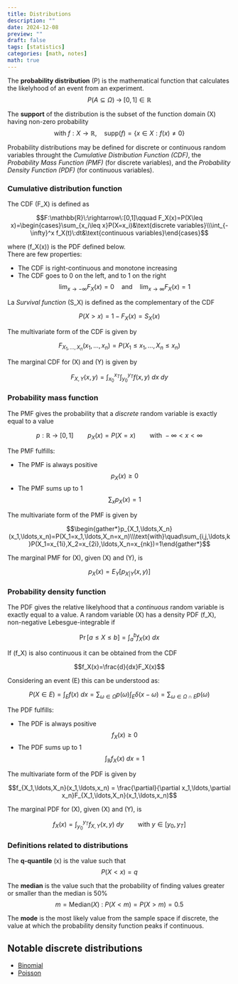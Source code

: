 ```yaml
---
title: Distributions
description: ""
date: 2024-12-08
preview: ""
draft: false
tags: [statistics]
categories: [math, notes]
math: true
---
```


The **probability distribution** \(P\) is the mathematical function that calculates the likelyhood of an event from an experiment.
$$P(A\subseteq\Omega)\;\rightarrow\;[0, 1]\in\mathbb{R}$$

The **support** of the distribution is the subset of the function domain \(X\) having non-zero probability
$$\text{with}\:f:X\rightarrow\mathbb{R},\quad\text{supp}(f)=\{x\in X:f(x)\neq 0\}$$

Probability distributions may be defined for discrete or continuous random variables throught the _Cumulative Distribution Function (CDF)_, the _Probability Mass Function (PMF)_ (for discrete variables), and the _Probability Density Function (PDF)_ (for continuous variables).

### Cumulative distribution function

The CDF \(F_X\) is defined as

$$F:\mathbb{R}\:\rightarrow\:[0,1]\qquad F_X(x)=P(X\leq x)=\begin{cases}\sum_{x_i\leq x}P(X=x_i)&\text{discrete variables}\\\int_{-\infty}^x f_X(t)\:dt&\text{continuous variables}\end{cases}$$

where \(f_X(x)\) is the PDF defined below.\
There are few properties:

- The CDF is right-continuous and monotone increasing
- The CDF goes to 0 on the left, and to 1 on the right
  $$\lim_{x\to-\infty}F_X(x)=0\quad\text{and}\quad\lim_{x\to\infty}F_X(x)=1$$

La _Survival function_ \(S_X\) is defined as the complementary of the CDF

$$P(X>x)=1-F_X(x)=S_X(x)$$

The multivariate form of the CDF is given by

$$F_{X_1,\ldots,X_n}(x_1,\ldots,x_n)=P(X_1\leq x_1,\ldots,X_n\leq x_n)$$

The marginal CDF for \(X\) and \(Y\) is given by

$$F_{X,Y}(x,y)=\int_{x_0}^{x_T}\int_{y_0}^{y_T}f(x,y)\:dx\:dy$$

### Probability mass function

The PMF gives the probability that a _discrete_ random variable is exactly equal to a value

$$p:\mathbb{R}\:\rightarrow\:[0,1]\qquad p_X(x)=P(X=x)\qquad\text{with }-\infty < x < \infty$$

The PMF fulfills:

- The PMF is always positive
  $$p_X(x)\geq 0$$
- The PMF sums up to 1
  $$\sum_x p_X(x)=1$$

The multivariate form of the PMF is given by

$$\begin{gather*}p_{X_1,\ldots,X_n}(x_1,\ldots,x_n)=P(X_1=x_1,\ldots,X_n=x_n)\\\text{with}\quad\sum_{i,j,\ldots,k}P(X_1=x_{1i},X_2=x_{2i},\ldots,X_n=x_{nk})=1\end{gather*}$$

The marginal PMF for \(X\), given \(X\) and \(Y\), is

$$p_X(x)=E_Y\left[p_{X\vert Y}(x,y)\right]$$

### Probability density function

The PDF gives the relative likelyhood that a _continuous_ random variable is exactly equal to a value. A random variable \(X\) has a density PDF \(f_X\), non-negative Lebesgue-integrable if

$$\Pr[a\leq X\leq b]=\int_a^b f_X(x)\:dx$$

If \(f_X\) is also continuous it can be obtained from the CDF

$$f_X(x)=\frac{d}{dx}F_X(x)$$

Considering an event \(E\) this can be understood as:

$$P(X\in E) = \int_E f(x)\:dx = \sum_{\omega\in\Omega} p(\omega)\int_E \delta(x - \omega) = \sum_{\omega\in\Omega\cap E} p(\omega)$$

The PDF fulfills:

- The PDF is always positive
  $$f_X(x)\geq 0$$
- The PDF sums up to 1
  $$\int_\mathbb{R} f_X(x)\:dx=1$$

The multivariate form of the PDF is given by

$$f_{X_1,\ldots,X_n}(x_1,\ldots,x_n) = \frac{\partial}{\partial x_1,\ldots,\partial x_n}F_{X_1,\ldots,X_n}(x_1,\ldots,x_n)$$

The marginal PDF for \(X\), given \(X\) and \(Y\), is

$$f_X(x)=\int_{y_0}^{y_T}f_{X,Y}(x,y)\:dy\qquad\text{with }y\in\left[y_0,y_T\right]$$

### Definitions related to distributions

The **q-quantile** \(x\) is the value such that
$$P(X < x)=q$$

The **median** is the value such that the probability of finding values greater or smaller than the median is 50%
$$m=\text{Median}(X)\::\:P(X < m)=P(X > m)=0.5$$

The **mode** is the most likely value from the sample space if discrete, the value at which the probability density function peaks if continuous.

## Notable discrete distributions

- [Binomial](/notes/binomial)
- [Poisson](/notes/poisson)
